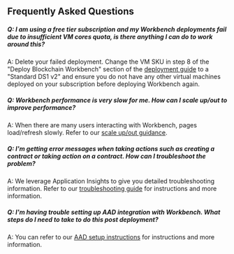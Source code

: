 ## Frequently Asked Questions

##### Q: I am using a free tier subscription and my Workbench deployments fail due to insufficient VM cores quota, is there anything I can do to work around this?

A: Delete your failed deployment.  Change the VM SKU in step 8 of the "Deploy Blockchain Workbench" section of the [deployment guide](https://docs.microsoft.com/en-us/azure/blockchain/workbench/deploy#deploy-blockchain-workbench) to a "Standard DS1 v2" and ensure you do not have any other virtual machines deployed on your subscription before deploying Workbench again.

##### Q: Workbench performance is very slow for me. How can I scale up/out to improve performance? 

A: When there are many users interacting with Workbench, pages load/refresh slowly. Refer to our [scale up/out guidance](./performance.md). 

##### Q: I'm getting error messages when taking actions such as creating a contract or taking action on a contract. How can I troubleshoot the problem? 

A: We leverage Application Insights to give you detailed troubleshooting information. Refer to our [troubleshooting guide](https://aka.ms/workbenchtroubleshooting) for instructions and more information.

##### Q: I'm having trouble setting up AAD integration with Workbench. What steps do I need to take to do this post deployment? 

A: You can refer to our [AAD setup instructions](../scripts/aad-setup/readme.md) for instructions and more information.
